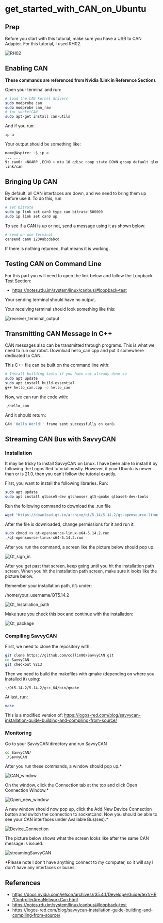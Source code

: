 # get_started_with_CAN_on_Ubuntu

## Prep

Before you start with this tutorial, make sure you have a USB to CAN Adapter. For this tutorial, I used RH02.

![RH02](RH02.jpg "get_started_with_CAN_on_Ubuntu")

## Enabling CAN

**These commands are referenced from Nvidia (Link in Reference Section).**

Open your terminal and run: 

```bash
# load the CAN kernel drivers
sudo modprobe can
sudo modprobe can_raw
# for socketCAN
sudo apt-get install can-utils
```

And if you run:


```bash
ip a
```
Your output should be something like:

```bash
name@Aspire: ~$ ip a
... ...
9: can0: <NOARP ,ECHO > mtu 16 qdisc noop state DOWN group default qlen 10
link/can
```

## Bringing Up CAN

By default, all CAN interfaces are down, and we need to bring them up before use it. To do this, run: 

```bash
# set bitrate
sudo ip link set can0 type can bitrate 500000
sudo ip link set can0 up
```
To see if a CAN is up or not, send a message using it as shown below:

```bash
# send on one terminal
cansend can0 123#abcdabcd
```

If there is nothing returned, that means it is working.

## Testing CAN on Command Line

For this part you will need to open the link below and follow the Loopback Test Section:
* https://notes.rdu.im/system/linux/canbus/#loopback-test

Your sending terminal should have no output.

Your receiving terminal should look something like this:

![receiver_terminal_output](receiver_terminal_output.png "get_started_with_CAN_on_Ubuntu")

## Transmitting CAN Message in C++

CAN messages also can be transmitted through programs. This is what we need to run our robot. Download hello_can.cpp and put it somewhere dedicated to CAN.

This C++ file can be built on the command line with:

```bash
# Install building tools if you have not already done so
sudo apt update
sudo apt install build-essential
g++ hello_can.cpp -o hello_can
```

Now, we can run the code with:

```bash
./hello_can
```

And it should return:


```bash
CAN 'Hello World!' frame sent successfully on can0.
```

## Streaming CAN Bus with SavvyCAN

### Installation

It may be tricky to install SavvyCAN on Linux. I have been able to install it by following the Logos Red tutorial mostly. However, if your Ubuntu is newer than or is 21.0, then you can't follow the tutorial exactly.

First, you want to install the following libraries. Run:

```bash
sudo apt update
sudo apt install qtbase5-dev qtchooser qt5-qmake qtbase5-dev-tools
```

Run the following command to download the .run file

```bash
wget "https://download.qt.io/archive/qt/5.14/5.14.2/qt-opensource-linux-x64-5.14.2.run"
```

After the file is downloaded, change permissions for it and run it.

```bash
sudo chmod +x qt-opensource-linux-x64-5.14.2.run
./qt-opensource-linux-x64-5.14.2.run
```
After you run the command, a screen like the picture below should pop up.

![Qt_sign_in](Qt_sign_in.png "get_started_with_CAN_on_Ubuntu")

After you get past that screen, keep going until you hit the installation path screen. When you hit the installation path screen, make sure it looks like the picture below.

Remember your installation path, it’s under:

/home/your_username/QT5.14.2

![Qt_Installation_path](Qt_Installation_path.png "get_started_with_CAN_on_Ubuntu")

Make sure you check this box and continue with the installation:

![Qt_package](Qt_package.png "get_started_with_CAN_on_Ubuntu")

### Compiling SavvyCAN

First, we need to clone the repository with:

```bash
git clone https://github.com/collin80/SavvyCAN.git
cd SavvyCAN
git checkout V213
```

Then we need to build the makefiles with qmake (depending on where you installed it) using: 

```bash
~/Qt5.14.2/5.14.2/gcc_64/bin/qmake
```

At last, run:

```bash
make
```

This is a modified version of: https://logos-red.com/blog/savvycan-installation-guide-building-and-compiling-from-source/

### Monitoring

Go to your SavvyCAN directory and run SavvyCAN

```bash
cd SavvyCAN/
./SavvyCAN
```

After you run these commands, a window should pop up.*

![CAN_window](CAN_window.png "get_started_with_CAN_on_Ubuntu")


On the window, click the Connection tab at the top and click Open Connection Window.*

![Open_new_window](Open_new_window.png "get_started_with_CAN_on_Ubuntu")

A new window should now pop up, click the Add New Device Connection button and switch the connection to socketcand. Now you should be able to see your CAN interfaces under Available Bus(ses).*

![Device_Connection](Device_Connection.png "get_started_with_CAN_on_Ubuntu")

The picture below shows what the screen looks like after the same CAN message is issued.

![streamingSavvyCAN](streamingSavvyCAN.png "get_started_with_CAN_on_Ubuntu")

*Please note I don't have anything connect to my computer, so it will say I don't have any interfaces or buses.

## References
* https://docs.nvidia.com/jetson/archives/r35.4.1/DeveloperGuide/text/HR/ControllerAreaNetworkCan.html
* https://notes.rdu.im/system/linux/canbus/#loopback-test
* https://logos-red.com/blog/savvycan-installation-guide-building-and-compiling-from-source/
